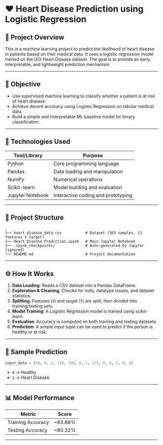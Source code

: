# ❤️ Heart Disease Prediction using Logistic Regression

## 📌 Project Overview

This is a machine learning project to predict the likelihood of heart disease in patients based on their medical data. It uses a logistic regression model trained on the UCI Heart Disease dataset. The goal is to provide an early, interpretable, and lightweight prediction mechanism.

---

## 🎯 Objective

- Use supervised machine learning to classify whether a patient is at risk of heart disease.
- Achieve decent accuracy using Logistic Regression on tabular medical data.
- Build a simple and interpretable ML baseline model for binary classification.

---

## 🧠 Technologies Used

| Tool/Library     | Purpose                            |
|------------------|------------------------------------|
| Python           | Core programming language          |
| Pandas           | Data loading and manipulation      |
| NumPy            | Numerical operations               |
| Scikit-learn     | Model building and evaluation      |
| Jupyter Notebook | Interactive coding and prototyping |

---

## 📂 Project Structure

```
.
├── heart_disease_data.csv           # Dataset (303 samples, 13 features + target)
├── Heart Disease Prediction.ipynb   # Main Jupyter Notebook
├── .ipynb_checkpoints/              # Auto-generated by Jupyter (ignored)
└── README.md                        # Project documentation
```

---

## ⚙️ How It Works

1. **Data Loading**: Reads a CSV dataset into a Pandas DataFrame.
2. **Exploration & Cleaning**: Checks for nulls, datatype issues, and dataset statistics.
3. **Splitting**: Features (`X`) and target (`Y`) are split, then divided into training/testing sets.
4. **Model Training**: A Logistic Regression model is trained using scikit-learn.
5. **Evaluation**: Accuracy is computed on both training and testing datasets.
6. **Prediction**: A simple input tuple can be used to predict if the person is healthy or at risk.

---

## 🧪 Sample Prediction

```python
input_data = (58, 0, 2, 120, 340, 0, 1, 172, 0, 0, 2, 0, 2)
```

- `0` → Healthy  
- `1` → Heart Disease

---

## 📊 Model Performance

| Metric           | Score   |
|------------------|---------|
| Training Accuracy| ~83.88% |
| Testing Accuracy | ~80.32% |

---

